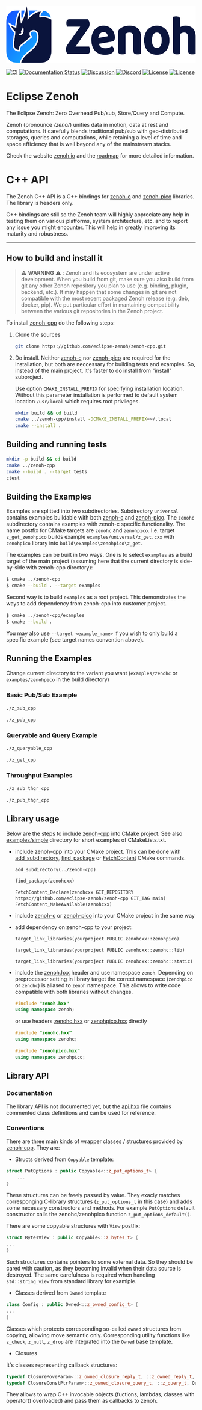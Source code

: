 <img src="https://raw.githubusercontent.com/eclipse-zenoh/zenoh/master/zenoh-dragon.png" height="150">

[![CI](https://github.com/eclipse-zenoh/zenoh-cpp/workflows/CI/badge.svg)](https://github.com/eclipse-zenoh/zenoh-cpp/actions?query=workflow%3A%22CI%22)
[![Documentation Status](https://readthedocs.org/projects/zenoh-cpp/badge/?version=latest)](https://zenoh-cpp.readthedocs.io/en/latest/?badge=latest)
[![Discussion](https://img.shields.io/badge/discussion-on%20github-blue)](https://github.com/eclipse-zenoh/roadmap/discussions)
[![Discord](https://img.shields.io/badge/chat-on%20discord-blue)](https://discord.gg/2GJ958VuHs)
[![License](https://img.shields.io/badge/License-EPL%202.0-blue)](https://choosealicense.com/licenses/epl-2.0/)
[![License](https://img.shields.io/badge/License-Apache%202.0-blue.svg)](https://opensource.org/licenses/Apache-2.0)

# Eclipse Zenoh
The Eclipse Zenoh: Zero Overhead Pub/sub, Store/Query and Compute.

Zenoh (pronounce _/zeno/_) unifies data in motion, data at rest and computations. It carefully blends traditional pub/sub with geo-distributed storages, queries and computations, while retaining a level of time and space efficiency that is well beyond any of the mainstream stacks.

Check the website [zenoh.io](http://zenoh.io) and the [roadmap](https://github.com/eclipse-zenoh/roadmap) for more detailed information.

# C++ API

The Zenoh C++ API is a C++ bindings for [zenoh-c] and [zenoh-pico] libraries. The library is headers only.


C++ bindings are still so the Zenoh team will highly appreciate any help in testing them on various platforms, system architecture, etc. and to report any issue you might encounter. This will help in greatly improving its maturity and robustness.

-------------------------------
## How to build and install it 

> :warning: **WARNING** :warning: : Zenoh and its ecosystem are under active development. When you build from git, make sure you also build from git any other Zenoh repository you plan to use (e.g. binding, plugin, backend, etc.). It may happen that some changes in git are not compatible with the most recent packaged Zenoh release (e.g. deb, docker, pip). We put particular effort in mantaining compatibility between the various git repositories in the Zenoh project.

To install [zenoh-cpp] do the following steps:

1. Clone the sources

   ```bash
   git clone https://github.com/eclipse-zenoh/zenoh-cpp.git
   ```

2. Do install. 
   Neither [zenoh-c] nor [zenoh-pico] are required for the installation, but both are neccessary for building tests and examples. So, instead of the main project, it's faster to do install from "install" subproject.

   Use option `CMAKE_INSTALL_PREFIX` for specifying installation location. Without this parameter installation is performed to default system location `/usr/local` which requires root privileges.

    ```bash
    mkdir build && cd build
    cmake ../zenoh-cpp/install -DCMAKE_INSTALL_PREFIX=~/.local
    cmake --install .
    ```

## Building and running tests

```bash
mkdir -p build && cd build 
cmake ../zenoh-cpp
cmake --build . --target tests
ctest
```

## Building the Examples

Examples are splitted into two subdirectories. Subdirectory `universal` contains examples buildable with both [zenoh-c] and [zenoh-pico]. The `zenohc` subdirectory contains examples with zenoh-c specific functionality. The name postfix for CMake targets are `zenohc` and `zenohpico`. I.e. target `z_get_zenohpico` builds example `examples/universal/z_get.cxx` with `zenohpico` library into `build\examples\zenohpico\z_get`.

The examples can be built in two ways. One is to select `examples` as a build target of the main project (assuming here that the current directory is side-by-side with zenoh-cpp directory):

```bash
$ cmake ../zenoh-cpp
$ cmake --build . --target examples
```

Second way is to build `examples` as a root project. This demonstrates the ways to add dependency from zenoh-cpp into customer project.

```bash
$ cmake ../zenoh-cpp/examples
$ cmake --build .
```

You may also use `--target <example_name>` if you wish to only build a specific example (see target names convention above).

## Running the Examples

Change current directory to the variant you want (`examples/zenohc` or `examples/zenohpico` in the build directory)

### Basic Pub/Sub Example
```bash
./z_sub_cpp
```

```bash
./z_pub_cpp
```

### Queryable and Query Example
```bash
./z_queryable_cpp
```

```bash
./z_get_cpp
```

### Throughput Examples
```bash
./z_sub_thgr_cpp
```

```bash
./z_pub_thgr_cpp
```

## Library usage

Below are the steps to include [zenoh-cpp] into CMake project. See also [examples/simple](examples/simple) directory for short examples of CMakeLists.txt. 

- include zenoh-cpp into your CMake project. This can be done with [add_subdirectory], [find_package] or [FetchContent] CMake commands.
  ```
  add_subdirectory(../zenoh-cpp)
  ```
  ```
  find_package(zenohcxx)
  ```
  ```
  FetchContent_Declare(zenohcxx GIT_REPOSITORY https://github.com/eclipse-zenoh/zenoh-cpp GIT_TAG main)
  FetchContent_MakeAvailable(zenohcxx)
  ```
- include [zenoh-c] or [zenoh-pico] into your CMake project in the same way

- add dependency on zenoh-cpp to your project:
   ```
   target_link_libraries(yourproject PUBLIC zenohcxx::zenohpico)
   ```
   ```
   target_link_libraries(yourproject PUBLIC zenohcxx::zenohc::lib)
   ```
   ```
   target_link_libraries(yourproject PUBLIC zenohcxx::zenohc::static)
   ```

- include the [zenoh.hxx] header and use namespace `zenoh`. Depending on preprocessor setting in library target the correct namespace (`zenohpico` or `zenohc`) is aliased to `zenoh` namespace. This allows to write code compatible with both libraries without changes.
    ```C++
    #include "zenoh.hxx"
    using namespace zenoh;
    ```
    or use headers [zenohc.hxx] or [zenohpico.hxx] directly 
    ```C++
    #include "zenohc.hxx"
    using namespace zenohc;
    ```
    ```C++
    #include "zenohpico.hxx"
    using namespace zenohpico;
    ```

## Library API

### Documentation

The library API is not documented yet, but the [api.hxx] file contains commented class definitions and can be used for reference.

### Conventions

There are three main kinds of wrapper classes / structures provided by [zenoh-cpp]. They are:

* Structs derived from `Copyable` template:

```C++
struct PutOptions : public Copyable<::z_put_options_t> {
    ...
}
```

These structures can be freely passed by value. They exacly matches corresponging C-library structures (`z_put_options_t` in this case) and adds some necessary constructors and methods. For example `PutOptions` default constructor calls the zenohc/zenohpico function `z_put_options_default()`.

There are some copyable structures with `View` postfix:

```C++
struct BytesView : public Copyable<::z_bytes_t> {
...
}
```

Such structures contains pointers to some external data. So they should be cared with caution, as they becoming invalid when their data source is destroyed. The same carefulness is required when handling `std::string_view` from standard library for examlple.

* Classes derived from `Owned` template

```C++
class Config : public Owned<::z_owned_config_t> {
...
}
```

Classes which protects corresponding so-called `owned` structures from copying, allowing move semantic only. Corresponding utility functions like `z_check`, `z_null`, `z_drop` are integrated into the `Owned` base template.

* Closures

It's classes representing callback structures:
```C++
typedef ClosureMoveParam<::z_owned_closure_reply_t, ::z_owned_reply_t, Reply> ClosureReply;
typedef ClosureConstPtrParam<::z_owned_closure_query_t, ::z_query_t, Query> ClosureQuery;
```

They allows to wrap C++ invocable objects (fuctions, lambdas, classes with operator() overloaded) and pass them as callbacks to zenoh.


[zenoh-c]: https://github.com/eclipse-zenoh/zenoh-c
[zenoh-cpp]: https://github.com/eclipse-zenoh/zenoh-cpp
[zenoh-pico]: https://github.com/eclipse-zenoh/zenoh-pico
[zenoh.hxx]: https://github.com/eclipse-zenoh/zenoh-cpp/blob/main/include/zenoh.hxx 
[zenohc.hxx]: https://github.com/eclipse-zenoh/zenoh-cpp/blob/main/include/zenohc.hxx 
[zenohpico.hxx]: https://github.com/eclipse-zenoh/zenoh-cpp/blob/main/include/zenohpico.hxx 
[api.hxx]: https://github.com/eclipse-zenoh/zenoh-cpp/blob/main/include/zenohcxx/api.hxx 
[add_subdirectory]: https://cmake.org/cmake/help/latest/command/add_subdirectory.html
[find_package]: https://cmake.org/cmake/help/latest/command/find_package.html
[FetchContent]: https://cmake.org/cmake/help/latest/module/FetchContent.html

